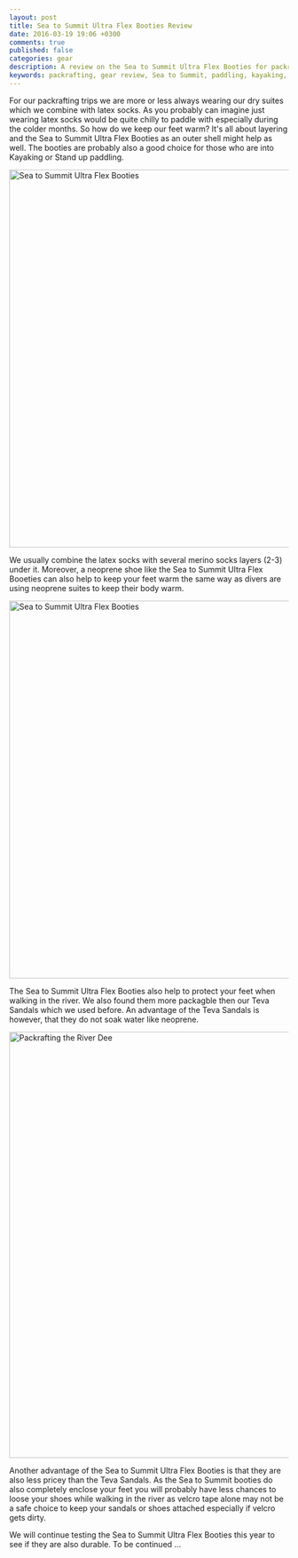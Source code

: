 ```yaml
---
layout: post
title: Sea to Summit Ultra Flex Booties Review
date: 2016-03-19 19:06 +0300
comments: true
published: false
categories: gear
description: A review on the Sea to Summit Ultra Flex Booties for packrafting or Kayaking
keywords: packrafting, gear review, Sea to Summit, paddling, kayaking, outdoors, Ultra Flex Booties
---
```

For our packrafting trips we are more or less always wearing our dry suites which we combine with latex socks. As you probably can imagine just wearing latex socks would be quite chilly to paddle with especially during the colder months. So how do we keep our feet warm? It's all about layering and the Sea to Summit Ultra Flex Booties as an outer shell might help as well. The booties are probably also a good choice for those who are into Kayaking or Stand up paddling.

<a data-flickr-embed="true"  href="https://www.flickr.com/photos/90204224@N07/25841666865/in/dateposted-public/" title="Sea to Summit Ultra Flex Booties"></a><script async src="//embedr.flickr.com/assets/client-code.js" charset="utf-8"></script><img src="https://farm2.staticflickr.com/1624/25841666865_141d7f355a_b.jpg" width="1024" height="681" alt="Sea to Summit Ultra Flex Booties"></a><script async src="//embedr.flickr.com/assets/client-code.js" charset="utf-8"></script>

We usually combine the latex socks with several merino socks layers (2-3) under it. Moreover, a neoprene shoe like the Sea to Summit Ultra Flex Booeties can also help to keep your feet warm the same way as divers are using neoprene suites to keep their body warm.

<a data-flickr-embed="true"  href="https://www.flickr.com/photos/90204224@N07/25746566141/in/dateposted-public/" title="Sea to Summit Ultra Flex Booties"></a><script async src="//embedr.flickr.com/assets/client-code.js" charset="utf-8"></script><img src="https://farm2.staticflickr.com/1455/25746566141_e38526eca2_b.jpg" width="1024" height="681" alt="Sea to Summit Ultra Flex Booties"></a><script async src="//embedr.flickr.com/assets/client-code.js" charset="utf-8"></script>

The Sea to Summit Ultra Flex Booties also help to protect your feet when walking in the river. We also found them more packagble then our Teva Sandals which we used before. An advantage of the Teva Sandals is however, that they do not soak water like neoprene.

<a data-flickr-embed="true"  href="https://www.flickr.com/photos/90204224@N07/25275264374/in/datetaken-public/" title="Packrafting the River Dee"><img src="https://farm2.staticflickr.com/1577/25275264374_c4ee457d72_b.jpg" width="1024" height="768" alt="Packrafting the River Dee"></a><script async src="//embedr.flickr.com/assets/client-code.js" charset="utf-8"></script>

Another advantage of the Sea to Summit Ultra Flex Booties is that they are also less pricey than the Teva Sandals. As the Sea to Summit booties do also completely enclose your feet you will probably have less chances to loose your shoes while walking in the river as velcro tape alone may not be a safe choice to keep your sandals or shoes attached especially if velcro gets dirty.

We will continue testing the Sea to Summit Ultra Flex Booties this year to see if they are also durable. To be continued ...

